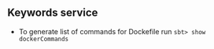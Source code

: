 ## Keywords service

- To generate list of commands for Dockefile run ```sbt> show dockerCommands```

